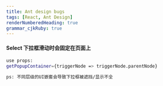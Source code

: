 ```yaml
---
title: Ant design bugs
tags: [React, Ant Design]
renderNumberedHeading: true
grammar_cjkRuby: true
---
```



#### Select 下拉框滑动时会固定在页面上
```bash
use props:
getPopupContainer={triggerNode => triggerNode.parentNode}

ps: 不同层级的UI嵌套会导致下拉框被遮挡/显示不全
```